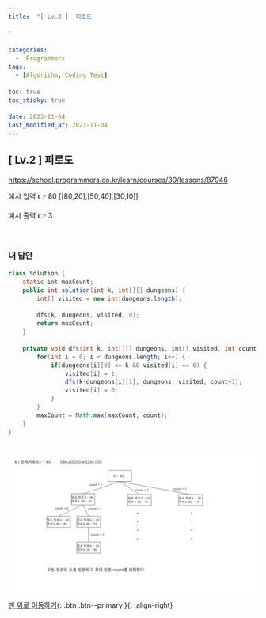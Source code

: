 ```yaml
---
title:  "[ Lv.2 ]  피로도

" 

categories:
  -  Programmers
tags:
  - [Algorithm, Coding Test]

toc: true
toc_sticky: true

date: 2023-11-04
last_modified_at: 2023-11-04
---
```



## [ Lv.2 ]  피로도


<a>https://school.programmers.co.kr/learn/courses/30/lessons/87946</a>

예시 입력 👉  80	[[80,20],[50,40],[30,10]]

예시 출력 👉  3

<br>

### 내 답안

```java
class Solution {
    static int maxCount;
    public int solution(int k, int[][] dungeons) {        
        int[] visited = new int[dungeons.length];

        dfs(k, dungeons, visited, 0);
        return maxCount;
    }

    private void dfs(int k, int[][] dungeons, int[] visited, int count) {
        for(int i = 0; i < dungeons.length; i++) {
            if(dungeons[i][0] <= k && visited[i] == 0) {
                visited[i] = 1;
                dfs(k-dungeons[i][1], dungeons, visited, count+1);
                visited[i] = 0;
            }
        }
        maxCount = Math.max(maxCount, count);
    }
}



```
![11](/image/programmers/lv2/17.PNG)

[맨 위로 이동하기](#){: .btn .btn--primary }{: .align-right}